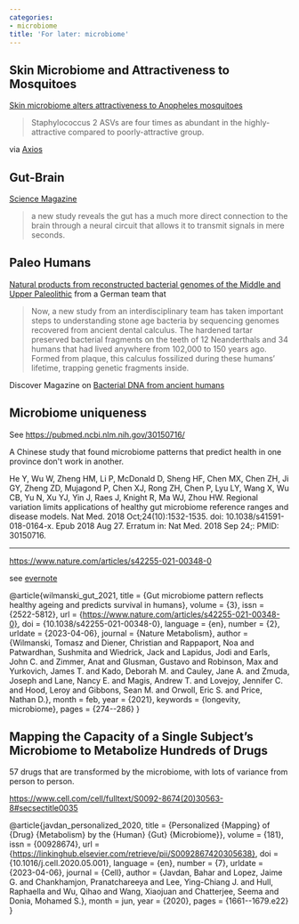 ```yaml
---
categories:
- microbiome
title: 'For later: microbiome'
---
```




## Skin Microbiome and Attractiveness to Mosquitoes

[Skin microbiome alters attractiveness to Anopheles mosquitoes](https://bmcmicrobiol.biomedcentral.com/articles/10.1186/s12866-022-02502-4)
> Staphylococcus 2 ASVs are four times as abundant in the highly-attractive compared to poorly-attractive group. 

via [Axios](https://www.axios.com/2023/06/04/why-mosquitoes-bite-blood?utm_source=join1440&utm_medium=email&utm_placement=newsletter)



## Gut-Brain

[Science Magazine](https://www.science.org/content/article/your-gut-directly-connected-your-brain-newly-discovered-neuron-circuit)

> a new study reveals the gut has a much more direct connection to the brain through a neural circuit that allows it to transmit signals in mere seconds.


## Paleo Humans

[Natural products from reconstructed bacterial genomes of the Middle and Upper Paleolithic](https://www.science.org/doi/10.1126/science.adf5300)  from a German team that 
> Now, a new study from an interdisciplinary team has taken important steps to understanding stone age bacteria by sequencing genomes recovered from ancient dental calculus. The hardened tartar preserved bacterial fragments on the teeth of 12 Neanderthals and 34 humans that had lived anywhere from 102,000 to 150 years ago. Formed from plaque, this calculus fossilized during these humans’ lifetime, trapping genetic fragments inside.



Discover Magazine on [Bacterial DNA from ancient humans](https://www.discovermagazine.com/the-sciences/what-were-stone-age-bacteria-like-we-now-have-the-first-clues?utm_source=join1440&utm_medium=email&utm_placement=newsletter)



## Microbiome uniqueness

See 
https://pubmed.ncbi.nlm.nih.gov/30150716/

A Chinese study that found microbiome patterns that predict health in one province don't work in another.

He Y, Wu W, Zheng HM, Li P, McDonald D, Sheng HF, Chen MX, Chen ZH, Ji GY, Zheng ZD, Mujagond P, Chen XJ, Rong ZH, Chen P, Lyu LY, Wang X, Wu CB, Yu N, Xu YJ, Yin J, Raes J, Knight R, Ma WJ, Zhou HW. Regional variation limits applications of healthy gut microbiome reference ranges and disease models. Nat Med. 2018 Oct;24(10):1532-1535. doi: 10.1038/s41591-018-0164-x. Epub 2018 Aug 27. Erratum in: Nat Med. 2018 Sep 24;: PMID: 30150716.

***


https://www.nature.com/articles/s42255-021-00348-0

see [evernote](https://www.evernote.com/shard/s7/nl/748304/abae11d4-6790-43ab-9776-faf611a24f04?title=ISB:%20Gut%20Microbiome%20Pattern%20Reflects%20Healthy%20Aging%20and%20Predicts%20Extended%20Survival%20in%20Humans)


@article{wilmanski_gut_2021,
	title = {Gut microbiome pattern reflects healthy ageing and predicts survival in humans},
	volume = {3},
	issn = {2522-5812},
	url = {https://www.nature.com/articles/s42255-021-00348-0},
	doi = {10.1038/s42255-021-00348-0},
	language = {en},
	number = {2},
	urldate = {2023-04-06},
	journal = {Nature Metabolism},
	author = {Wilmanski, Tomasz and Diener, Christian and Rappaport, Noa and Patwardhan, Sushmita and Wiedrick, Jack and Lapidus, Jodi and Earls, John C. and Zimmer, Anat and Glusman, Gustavo and Robinson, Max and Yurkovich, James T. and Kado, Deborah M. and Cauley, Jane A. and Zmuda, Joseph and Lane, Nancy E. and Magis, Andrew T. and Lovejoy, Jennifer C. and Hood, Leroy and Gibbons, Sean M. and Orwoll, Eric S. and Price, Nathan D.},
	month = feb,
	year = {2021},
	keywords = {longevity, microbiome},
	pages = {274--286}
}


## Mapping the Capacity of a Single Subject’s Microbiome to Metabolize Hundreds of Drugs


57 drugs that are transformed by the microbiome, with lots of variance from person to person.

https://www.cell.com/cell/fulltext/S0092-8674(20)30563-8#secsectitle0035




@article{javdan_personalized_2020,
	title = {Personalized {Mapping} of {Drug} {Metabolism} by the {Human} {Gut} {Microbiome}},
	volume = {181},
	issn = {00928674},
	url = {https://linkinghub.elsevier.com/retrieve/pii/S0092867420305638},
	doi = {10.1016/j.cell.2020.05.001},
	language = {en},
	number = {7},
	urldate = {2023-04-06},
	journal = {Cell},
	author = {Javdan, Bahar and Lopez, Jaime G. and Chankhamjon, Pranatchareeya and Lee, Ying-Chiang J. and Hull, Raphaella and Wu, Qihao and Wang, Xiaojuan and Chatterjee, Seema and Donia, Mohamed S.},
	month = jun,
	year = {2020},
	pages = {1661--1679.e22}
}